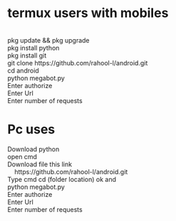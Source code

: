 <h1>termux users with mobiles</h1><br>
pkg update && pkg upgrade<br>
pkg install python<br>
pkg install git<br>
git clone https://github.com/rahool-l/android.git<br>
cd android<br>
python megabot.py<br>
Enter authorize<br>
Enter Url<br>
Enter number of requests<br>

<h1>Pc uses</h1>
Download python <br>
open cmd <br>
Download file this link <br>
&nbsp &nbsp https://github.com/rahool-l/android.git<br>
Type cmd cd (folder location) ok and <br>
python megabot.py<br>
Enter authorize<br>
Enter Url<br>
Enter number of requests<br>
